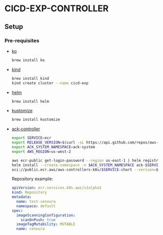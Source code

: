 # CICD-EXP-CONTROLLER

## Setup

### Pre-requisites
* [ko](https://ko.build/install/)
    ```bash
    brew install ko
    ```

* [kind](https://kind.sigs.k8s.io/docs/user/quick-start/#installing-with-a-package-manager)

    ```bash
    brew install kind
    kind create cluster --name cicd-exp
    ```

* [helm](https://helm.sh/docs/intro/install/)

    ```bash
    brew install helm
    ```
* [kustomize](https://kubectl.docs.kubernetes.io/installation/kustomize/)

    ```bash
    brew install kustomize
    ```

* [ack-controller](https://aws-controllers-k8s.github.io/community/docs/user-docs/install/)

    ```bash
    export SERVICE=ecr
    export RELEASE_VERSION=$(curl -sL https://api.github.com/repos/aws-controllers-k8s/${SERVICE}-controller/releases/latest | jq -r '.tag_name | ltrimstr("v")')
    export ACK_SYSTEM_NAMESPACE=ack-system
    export AWS_REGION=us-west-2

    aws ecr-public get-login-password --region us-east-1 | helm registry login --username AWS --password-stdin public.ecr.aws
    helm install --create-namespace -n $ACK_SYSTEM_NAMESPACE ack-$SERVICE-controller \
    oci://public.ecr.aws/aws-controllers-k8s/$SERVICE-chart --version=$RELEASE_VERSION --set=aws.region=$AWS_REGION
    ```

    Repository example:

    ```yaml
    apiVersion: ecr.services.k8s.aws/v1alpha1
    kind: Repository
    metadata:
      name: test-cenoura
      namespace: default
    spec:
      imageScanningConfiguration:
        scanOnPush: true
      imageTagMutability: MUTABLE
      name: cenoura
    ```
